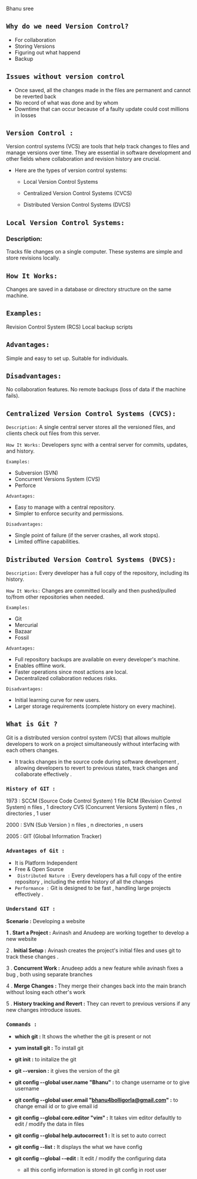 Bhanu sree

## `Why do we need Version Control?`
  * For collaboration
  * Storing Versions
  * Figuring out what happend
  * Backup

  ## `Issues without version control `
  * Once saved, all the changes made in the files are permanent and cannot be reverted back
  * No record of what was done and by whom
  * Downtime that can occur because of a faulty update could cost millions in losses 

  ## `Version Control :`
Version control systems (VCS) are tools that help track changes to files and manage versions over time. They are essential in software development and other fields where collaboration and revision history are crucial.
 *  Here are the types of version control systems:

    * Local Version Control Systems

    * Centralized Version Control Systems (CVCS)

    * Distributed Version Control Systems (DVCS)

## `Local Version Control Systems:`
 ### Description: 
Tracks file changes on a single computer. These systems are simple and store revisions locally.
## `How It Works: `
Changes are saved in a database or directory structure on the same machine.
## `Examples:`
Revision Control System (RCS)
Local backup scripts
 ## `Advantages:`
Simple and easy to set up.
Suitable for individuals.
 ## `Disadvantages:`
No collaboration features.
No remote backups (loss of data if the machine fails).

## `Centralized Version Control Systems (CVCS):`
`Description:` A single central server stores all the versioned files, and clients check out files from this server.

`How It Works:` Developers sync with a central server for commits, updates, and history.

`Examples:`
* Subversion (SVN)
 * Concurrent Versions System (CVS)
 * Perforce

`Advantages:`
* Easy to manage with a central repository.
* Simpler to enforce security and permissions.

`Disadvantages:`
 * Single point of failure (if the server crashes, all work stops).
* Limited offline capabilities.

 ## `Distributed Version Control Systems (DVCS):`
`Description:` Every developer has a full copy of the repository, including its history.

`How It Works:` Changes are committed locally and then pushed/pulled to/from other repositories when needed.

`Examples:`
 * Git
 * Mercurial
 * Bazaar
 * Fossil

`Advantages:`
 * Full repository backups are available on every developer's machine.
 * Enables offline work.
 * Faster operations since most actions are local.
 * Decentralized collaboration reduces risks.

`Disadvantages:`
 * Initial learning curve for new users.
 * Larger storage requirements (complete history on every machine).
  
## `What is Git ?`
  Git is a distributed version control system (VCS) that allows multiple developers to work on a project simultaneously without interfacing with each others changes.
  
  * It tracks changes in the source code during software development , allowing developers to revert to previous states, track changes and collaborate effectively .

  ### `History of GIT :`
  1973 : SCCM (Source Code Control System) 1 file
         RCM (Revision Control System) n files , 1 directory
         CVS (Concurrent Versions System) n files , n directories , 1 user
  
  2000 : SVN (Sub Version ) n files , n directories , n users

  2005 : GIT (Global Information Tracker)
  ### `Advantages of Git :`
  * It is Platform Independent
  * Free & Open Source 
  * ` Distributed Nature :` Every developers has a full copy of the entire repository , including the entire history of all the changes 
  * `Performance :` Git is designed to be fast , handling large projects effectively .

  ### `Understand GIT :`
  **Scenario :** Developing a website
  
  **1 . Start a Project :** Avinash and Anudeep are working together to develop a new website 
  
  2 . **Initial Setup :** Avinash creates the project's initial files and uses git to track these changes .
  
  3 . **Concurrent Work :** Anudeep adds a new feature while avinash fixes a bug , both using separate branches

  4 . **Merge Changes :** They merge their changes back into the main branch without losing each other's work

  5 . **History tracking and Revert :** They can revert to previous versions if any new changes introduce issues.

  ### `Commands :`
  * **which git :** It shows the whether the git is present or not
  * **yum install git :** To install git
  * **git init :** to initalize the git
  * **git --version :** it gives the version of the git
  * **git config --global user.name "Bhanu" :** to change username or to give username
  * **git config --global user.email "bhanu4bolligorla@gmail.com" :** to change email id or to give email id
  * **git config --global core.editor "vim" :** It takes vim editor defaultly to edit / modify the data in files
  * **git config --global help.autocorrect 1 :** It is set to auto correct
  * **git config --list :** It displays the what we have config
  * **git config --global --edit :** It edit / modify the configuring data 
             
      * all this config information is stored in git config in root user